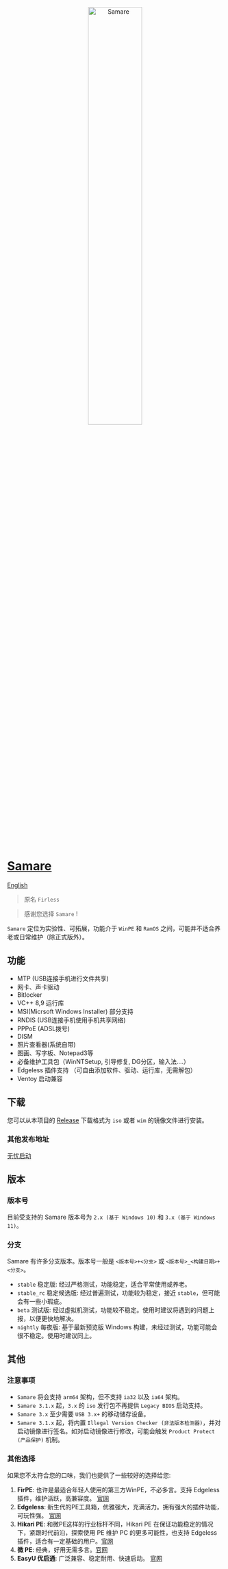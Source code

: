 <div align="center">
  <img src="Logo - Light – 1.png" alt="Samare" width="50%" />
</div>

# [Samare](https://firless.cc/)
[English](./README-en.md)

> 原名 `Firless`

> 感谢您选择 `Samare` !

`Samare` 定位为实验性、可拓展，功能介于 `WinPE` 和 `RamOS` 之间，可能并不适合养老或日常维护（除正式版外）。

## 功能
- MTP (USB连接手机进行文件共享)
- 网卡、声卡驱动
- Bitlocker
- VC++ 8,9 运行库
- MSI(Micrsoft Windows Installer) 部分支持
- RNDIS (USB连接手机使用手机共享网络)
- PPPoE (ADSL拨号)
- DISM
- 照片查看器(系统自带)
- 图画、写字板、Notepad3等
- 必备维护工具包（WinNTSetup, 引导修复, DG分区，输入法....）
- Edgeless 插件支持 （可自由添加软件、驱动、运行库，无需解包）
- Ventoy 启动兼容

## 下载
您可以从本项目的 [Release](https://github.com/EdgelessPE/Samare/releases) 下载格式为 `iso` 或者 `wim` 的镜像文件进行安装。

### 其他发布地址
[无忧启动](http://bbs.wuyou.net/forum.php?mod=viewthread&tid=426094)

## 版本

### 版本号
目前受支持的 Samare 版本号为 `2.x (基于 Windows 10)` 和 `3.x (基于 Windows 11)`。

### 分支
Samare 有许多分支版本。版本号一般是 `<版本号>+<分支>` 或 `<版本号>_<构建日期>+<分支>`。

- `stable` 稳定版: 经过严格测试，功能稳定，适合平常使用或养老。
- `stable_rc` 稳定候选版: 经过普遍测试，功能较为稳定，接近 `stable`，但可能会有一些小瑕疵。
- `beta` 测试版: 经过虚拟机测试，功能较不稳定。使用时建议将遇到的问题上报，以便更快地解决。
- `nightly` 每夜版: 基于最新预览版 Windows 构建，未经过测试，功能可能会很不稳定。使用时建议同上。

## 其他
### 注意事项
- `Samare` 将会支持 `arm64` 架构，但不支持 `ia32` 以及 `ia64` 架构。
- `Samare 3.1.x` 起，`3.x` 的 `iso` 发行包不再提供 `Legacy BIOS` 启动支持。
- `Samare 3.x` 至少需要 `USB 3.x+` 的移动储存设备。
- `Samare 3.1.x` 起，将内置 `Illegal Version Checker (非法版本检测器)`，并对启动镜像进行签名。如对启动镜像进行修改，可能会触发 `Product Protect (产品保护)` 机制。

### 其他选择
如果您不太符合您的口味，我们也提供了一些较好的选择给您: 
1. **FirPE**: 也许是最适合年轻人使用的第三方WinPE，不必多言。支持 Edgeless 插件，维护活跃，高兼容度。 [官网](https://firpe.cn/) 
2. **Edgeless**: 新生代的PE工具箱，优雅强大，充满活力。拥有强大的插件功能，可玩性强。 [官网](https://home.edgeless.top/) 
3. **Hikari PE**: 和微PE这样的行业标杆不同，Hikari PE 在保证功能稳定的情况下，紧跟时代前沿，探索使用 PE 维护 PC 的更多可能性，也支持 Edgeless 插件，适合有一定基础的用户。[官网](https://hikaripe-sc.hikaricalyx.com/) 
4. **微 PE**: 经典，好用无需多言。[官网](http://www.wepe.com.cn/) 
5. **EasyU 优启通**: 广泛兼容、稳定耐用、快速启动。 [官网](https://www.itsk.com/thread-417902-1-1.html)

